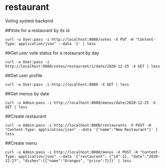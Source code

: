 # restaurant
Voting system backend

##Vote for a restaurant by its id
```shell
curl -u User:pass -i http://localhost:8080/votes -X PUT -H "Content-Type: application/json" --data '1' | less
```
##Get user vote status for a restaurant by day
```shell
curl -u User:pass -i http://localhost:8080/votes/restaurant/1/date/2020-12-25 -X GET | less
```
##Get user profile
```shell
curl -u User:pass -i http://localhost:8080 -X GET | less
```
##Get menus by date
```shell
curl -u Admin:pass -i http://localhost:8080/menus/date/2020-12-25 -X GET | less
```
##Create restaurant
```shell
curl -u Admin:pass -i http://localhost:8080/restaurants -X POST -H "Content-Type: application/json" --data '{"name":"New Restaurant"}' | less
```
##Create menu
```shell
curl -u Admin:pass -i http://localhost:8080/menus -X POST -H "Content-Type: application/json" --data '{"restaurant": {"id":1}, "date":"2020-12-27", "dishes":[{"name":"Oranges", "price":7}]}' | less
```